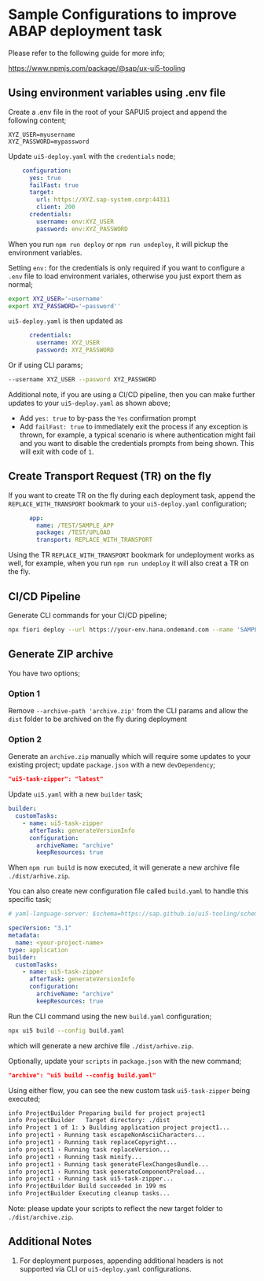 # Sample Configurations to improve ABAP deployment task

Please refer to the following guide for more info;

https://www.npmjs.com/package/@sap/ux-ui5-tooling

## Using environment variables using .env file

Create a .env file in the root of your SAPUI5 project and append the following content;
```
XYZ_USER=myusername
XYZ_PASSWORD=mypassword
```

Update `ui5-deploy.yaml` with the `credentials` node;

```YAML
    configuration:
      yes: true
      failFast: true
      target:
        url: https://XYZ.sap-system.corp:44311
        client: 200        
      credentials:
        username: env:XYZ_USER
        password: env:XYZ_PASSWORD
```

When you run `npm run deploy` or `npm run undeploy`, it will pickup the environment variables.

Setting `env:` for the credentials is only required if you want to configure a `.env` file to load environment variales, otherwise you just export them as normal;

```bash
export XYZ_USER='~username'
export XYZ_PASSWORD='~password''
```

`ui5-deploy.yaml` is then updated as 
```YAML
      credentials:
        username: XYZ_USER
        password: XYZ_PASSWORD
```
Or if using CLI params;
```bash
--username XYZ_USER --pasword XYZ_PASSWORD
```

Additional note, if you are using a CI/CD pipeline, then you can make further updates to your `ui5-deploy.yaml` as shown above;
- Add `yes: true` to by-pass the `Yes` confirmation prompt
- Add `failFast: true` to immediately exit the process if any exception is thrown, for example, a typical scenario is where authentication might fail and you want to disable the credentials prompts from being shown. This will exit with code of `1`.

## Create Transport Request (TR) on the fly

If you want to create TR on the fly during each deployment task, append the `REPLACE_WITH_TRANSPORT` bookmark to your `ui5-deploy.yaml` configuration;
```YAML
      app:
        name: /TEST/SAMPLE_APP
        package: /TEST/UPLOAD
        transport: REPLACE_WITH_TRANSPORT
```

Using the TR `REPLACE_WITH_TRANSPORT` bookmark for undeployment works as well, for example, when you run `npm run undeploy` it will also creat a TR on the fly.

## CI/CD Pipeline

Generate CLI commands for your CI/CD pipeline;

```bash
npx fiori deploy --url https://your-env.hana.ondemand.com --name 'SAMPLE_APP' --package 'MY_PACKAGE' --transport 'REPLACE_WITH_TRANSPORT' --archive-path 'archive.zip' --username 'env:XYZ_USER' --password 'env:XYZ_PASSWORD' --noConfig --failFast --yes
```

## Generate ZIP archive

You have two options;

### Option 1

Remove `--archive-path 'archive.zip'` from the CLI params and allow the `dist` folder to be archived on the fly during deployment 

### Option 2 

Generate an `archive.zip` manually which will require some updates to your existing project; update `package.json` with a new `devDependency`;
```json
"ui5-task-zipper": "latest"
```

Update `ui5.yaml` with a new `builder` task;
```YAML
builder:
  customTasks:
    - name: ui5-task-zipper
      afterTask: generateVersionInfo
      configuration:
        archiveName: "archive"          
        keepResources: true
```

When `npm run build` is now executed, it will generate a new archive file `./dist/arhive.zip`.

You can also create new configuration file called `build.yaml` to handle this specific task;

```yaml
# yaml-language-server: $schema=https://sap.github.io/ui5-tooling/schema/ui5.yaml.json

specVersion: "3.1"
metadata:
  name: <your-project-name>
type: application  
builder:
  customTasks:
    - name: ui5-task-zipper
      afterTask: generateVersionInfo
      configuration:
        archiveName: "archive"          
        keepResources: true
```
Run the CLI command using the new `build.yaml` configuration;

```bash
npx ui5 build --config build.yaml
```
which will generate a new archive file `./dist/arhive.zip`.

Optionally, update your `scripts` in `package.json` with the new command;

```json
"archive": "ui5 build --config build.yaml"
```

Using either flow, you can see the new custom task `ui5-task-zipper` being executed;
```bash
info ProjectBuilder Preparing build for project project1
info ProjectBuilder   Target directory: ./dist
info Project 1 of 1: ❯ Building application project project1...
info project1 › Running task escapeNonAsciiCharacters...
info project1 › Running task replaceCopyright...
info project1 › Running task replaceVersion...
info project1 › Running task minify...
info project1 › Running task generateFlexChangesBundle...
info project1 › Running task generateComponentPreload...
info project1 › Running task ui5-task-zipper...
info ProjectBuilder Build succeeded in 199 ms
info ProjectBuilder Executing cleanup tasks...
```

Note: please update your scripts to reflect the new target folder to `./dist/archive.zip`.

## Additional Notes

1. For deployment purposes, appending additional headers is not supported via CLI or `ui5-deploy.yaml` configurations.












